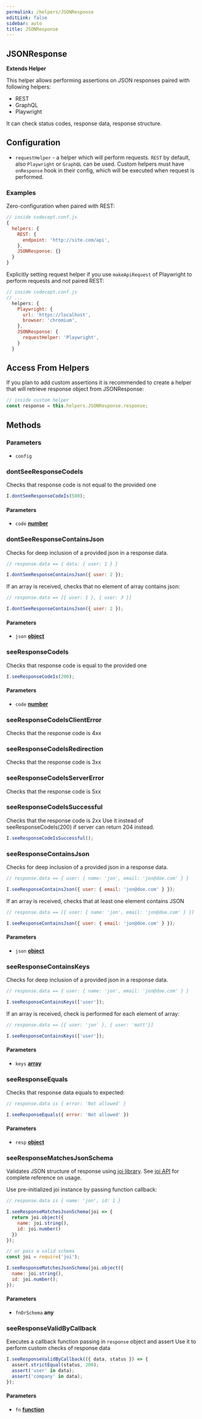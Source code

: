 ```yaml
---
permalink: /helpers/JSONResponse
editLink: false
sidebar: auto
title: JSONResponse
---
```


<!-- Generated by documentation.js. Update this documentation by updating the source code. -->

## JSONResponse

**Extends Helper**

This helper allows performing assertions on JSON responses paired with following helpers:

*   REST
*   GraphQL
*   Playwright

It can check status codes, response data, response structure.

## Configuration

*   `requestHelper` - a helper which will perform requests. `REST` by default, also `Playwright` or `GraphQL` can be used. Custom helpers must have `onResponse` hook in their config, which will be executed when request is performed.

### Examples

Zero-configuration when paired with REST:

```js
// inside codecept.conf.js
{
  helpers: {
    REST: {
      endpoint: 'http://site.com/api',
    },
    JSONResponse: {}
  }
}
```

Explicitly setting request helper if you use `makeApiRequest` of Playwright to perform requests and not paired REST:

```js
// inside codecept.conf.js
// ...
  helpers: {
    Playwright: {
      url: 'https://localhost',
      browser: 'chromium',
    },
    JSONResponse: {
      requestHelper: 'Playwright',
    }
  }
```

## Access From Helpers

If you plan to add custom assertions it is recommended to create a helper that will retrieve response object from JSONResponse:

```js
// inside custom helper
const response = this.helpers.JSONResponse.response;
```

## Methods

### Parameters

*   `config`   

### dontSeeResponseCodeIs

Checks that response code is not equal to the provided one

```js
I.dontSeeResponseCodeIs(500);
```

#### Parameters

*   `code` **[number][1]**&#x20;

### dontSeeResponseContainsJson

Checks for deep inclusion of a provided json in a response data.

```js
// response.data == { data: { user: 1 } }

I.dontSeeResponseContainsJson({ user: 2 });
```

If an array is received, checks that no element of array contains json:

```js
// response.data == [{ user: 1 }, { user: 3 }]

I.dontSeeResponseContainsJson({ user: 2 });
```

#### Parameters

*   `json` **[object][2]**  

### seeResponseCodeIs

Checks that response code is equal to the provided one

```js
I.seeResponseCodeIs(200);
```

#### Parameters

*   `code` **[number][1]**&#x20;

### seeResponseCodeIsClientError

Checks that the response code is 4xx

### seeResponseCodeIsRedirection

Checks that the response code is 3xx

### seeResponseCodeIsServerError

Checks that the response code is 5xx

### seeResponseCodeIsSuccessful

Checks that the response code is 2xx
Use it instead of seeResponseCodeIs(200) if server can return 204 instead.

```js
I.seeResponseCodeIsSuccessful();
```

### seeResponseContainsJson

Checks for deep inclusion of a provided json in a response data.

```js
// response.data == { user: { name: 'jon', email: 'jon@doe.com' } }

I.seeResponseContainsJson({ user: { email: 'jon@doe.com' } });
```

If an array is received, checks that at least one element contains JSON

```js
// response.data == [{ user: { name: 'jon', email: 'jon@doe.com' } }]

I.seeResponseContainsJson({ user: { email: 'jon@doe.com' } });
```

#### Parameters

*   `json` **[object][2]**  

### seeResponseContainsKeys

Checks for deep inclusion of a provided json in a response data.

```js
// response.data == { user: { name: 'jon', email: 'jon@doe.com' } }

I.seeResponseContainsKeys(['user']);
```

If an array is received, check is performed for each element of array:

```js
// response.data == [{ user: 'jon' }, { user: 'matt'}]

I.seeResponseContainsKeys(['user']);
```

#### Parameters

*   `keys` **[array][3]**  

### seeResponseEquals

Checks that response data equals to expected:

```js
// response.data is { error: 'Not allowed' }

I.seeResponseEquals({ error: 'Not allowed' })
```

#### Parameters

*   `resp` **[object][2]**&#x20;

### seeResponseMatchesJsonSchema

Validates JSON structure of response using [joi library][4].
See [joi API][5] for complete reference on usage.

Use pre-initialized joi instance by passing function callback:

```js
// response.data is { name: 'jon', id: 1 }

I.seeResponseMatchesJsonSchema(joi => {
  return joi.object({
    name: joi.string(),
    id: joi.number()
  })
});

// or pass a valid schema
const joi = require('joi');

I.seeResponseMatchesJsonSchema(joi.object({
  name: joi.string(),
  id: joi.number();
});
```

#### Parameters

*   `fnOrSchema` **any**&#x20;

### seeResponseValidByCallback

Executes a callback function passing in `response` object and assert
Use it to perform custom checks of response data

```js
I.seeResponseValidByCallback(({ data, status }) => {
  assert.strictEqual(status, 200);
  assert('user' in data);
  assert('company' in data);
});
```

#### Parameters

*   `fn` **[function][6]**&#x20;

[1]: https://developer.mozilla.org/docs/Web/JavaScript/Reference/Global_Objects/Number

[2]: https://developer.mozilla.org/docs/Web/JavaScript/Reference/Global_Objects/Object

[3]: https://developer.mozilla.org/docs/Web/JavaScript/Reference/Global_Objects/Array

[4]: https://joi.dev

[5]: https://joi.dev/api/

[6]: https://developer.mozilla.org/docs/Web/JavaScript/Reference/Statements/function
